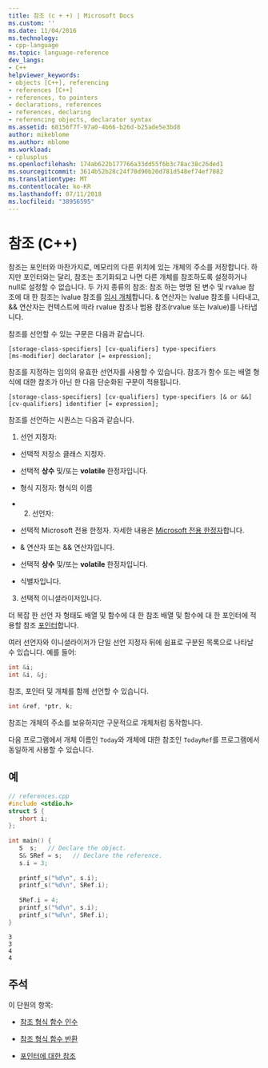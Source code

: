 ```yaml
---
title: 참조 (c + +) | Microsoft Docs
ms.custom: ''
ms.date: 11/04/2016
ms.technology:
- cpp-language
ms.topic: language-reference
dev_langs:
- C++
helpviewer_keywords:
- objects [C++], referencing
- references [C++]
- references, to pointers
- declarations, references
- references, declaring
- referencing objects, declarator syntax
ms.assetid: 68156f7f-97a0-4b66-b26d-b25ade5e3bd8
author: mikeblome
ms.author: mblome
ms.workload:
- cplusplus
ms.openlocfilehash: 174ab622b177766a33dd55f6b3c78ac38c26ded1
ms.sourcegitcommit: 3614b52b28c24f70d90b20d781d548ef74ef7082
ms.translationtype: MT
ms.contentlocale: ko-KR
ms.lasthandoff: 07/11/2018
ms.locfileid: "38956595"
---
```

# <a name="references-c"></a>참조 (C++)
참조는 포인터와 마찬가지로, 메모리의 다른 위치에 있는 개체의 주소를 저장합니다. 하지만 포인터와는 달리, 참조는 초기화되고 나면 다른 개체를 참조하도록 설정하거나 null로 설정할 수 없습니다. 두 가지 종류의 참조: 참조 하는 명명 된 변수 및 rvalue 참조에 대 한 참조는 lvalue 참조를 [임시 개체](../cpp/temporary-objects.md)합니다. & 연산자는 lvalue 참조를 나타내고, && 연산자는 컨텍스트에 따라 rvalue 참조나 범용 참조(rvalue 또는 lvalue)를 나타냅니다.  
  
 참조를 선언할 수 있는 구문은 다음과 같습니다.  
  
```  
[storage-class-specifiers] [cv-qualifiers] type-specifiers   
[ms-modifier] declarator [= expression];  
```  
  
 참조를 지정하는 임의의 유효한 선언자를 사용할 수 있습니다. 참조가 함수 또는 배열 형식에 대한 참조가 아닌 한 다음 단순화된 구문이 적용됩니다.  
  
```  
[storage-class-specifiers] [cv-qualifiers] type-specifiers [& or &&]   
[cv-qualifiers] identifier [= expression];  
```  
  
 참조를 선언하는 시퀀스는 다음과 같습니다.  
  
 1. 선언 지정자:  
  
-   선택적 저장소 클래스 지정자.  
  
-   선택적 **상수** 및/또는 **volatile** 한정자입니다.  
  
-   형식 지정자: 형식의 이름  
  
-   2. 선언자:  
  
-   선택적 Microsoft 전용 한정자. 자세한 내용은 [Microsoft 전용 한정자](../cpp/microsoft-specific-modifiers.md)합니다.  
  
-   & 연산자 또는 && 연산자입니다.  
  
-   선택적 **상수** 및/또는 **volatile** 한정자입니다.  
  
-   식별자입니다.  
  
 3. 선택적 이니셜라이저입니다.  
  
 더 복잡 한 선언 자 형태도 배열 및 함수에 대 한 참조 배열 및 함수에 대 한 포인터에 적용할 참조 [포인터](../cpp/pointers-cpp.md)합니다.  
  
 여러 선언자와 이니셜라이저가 단일 선언 지정자 뒤에 쉼표로 구분된 목록으로 나타날 수 있습니다. 예를 들어:  
  
```cpp 
int &i;   
int &i, &j;   
```  
  
 참조, 포인터 및 개체를 함께 선언할 수 있습니다.  
  
```cpp 
int &ref, *ptr, k;   
```  
  
 참조는 개체의 주소를 보유하지만 구문적으로 개체처럼 동작합니다.  
  
 다음 프로그램에서 개체 이름인 `Today`와 개체에 대한 참조인 `TodayRef`를 프로그램에서 동일하게 사용할 수 있습니다.  
  
## <a name="example"></a>예  
  
```cpp 
// references.cpp  
#include <stdio.h>  
struct S {  
   short i;  
};  
  
int main() {  
   S  s;   // Declare the object.  
   S& SRef = s;   // Declare the reference.  
   s.i = 3;  
  
   printf_s("%d\n", s.i);  
   printf_s("%d\n", SRef.i);  
  
   SRef.i = 4;  
   printf_s("%d\n", s.i);  
   printf_s("%d\n", SRef.i);  
}  
```  
  
```Output  
3  
3  
4  
4  
```  
  
## <a name="comment"></a>주석  
 이 단원의 항목:  
  
-   [참조 형식 함수 인수](../cpp/reference-type-function-arguments.md)  
  
-   [참조 형식 함수 반환](../cpp/reference-type-function-returns.md)  
  
-   [포인터에 대한 참조](../cpp/references-to-pointers.md)  
  
